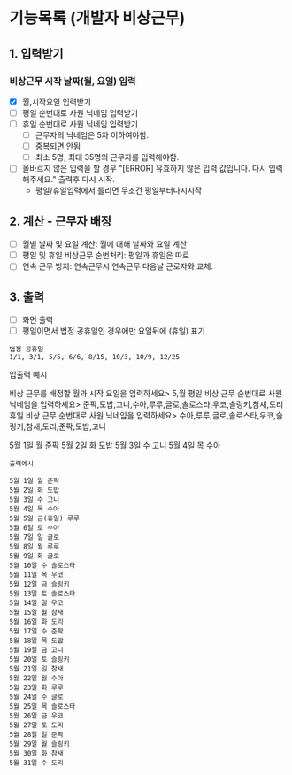 # 기능목록 (개발자 비상근무)

## 1. 입력받기

### 비상근무 시작 날짜(월, 요일) 입력

- [x] 월,시작요일 입력받기
- [ ] 평일 순번대로 사원 닉네임 입력받기
- [ ] 휴일 순번대로 사원 닉네임 입력받기
  - [ ] 근무자의 닉네임은 5자 이하여야함.
  - [ ] 중복되면 안됨
  - [ ] 최소 5명, 최대 35명의 근무자를 입력해야함.
- [ ] 올바르지 않은 입력을 할 경우 "[ERROR] 유효하지 않은 입력 값입니다. 다시 입력해주세요." 출력후 다시 시작.
  - 평일/휴일입력에서 틀리면 무조건 평일부터다시시작

## 2. 계산 - 근무자 배정

- [ ] 월별 날짜 및 요일 계산: 월에 대해 날짜와 요일 계산
- [ ] 평일 및 휴일 비상근무 순번처리: 평일과 휴일은 따로
- [ ] 연속 근무 방지: 연속근무시 연속근무 다음날 근로자와 교체.

## 3. 출력

- [ ] 화면 출력
- [ ] 평일이면서 법정 공휴일인 경우에만 요일뒤에 (휴일) 표기

```
법정 공휴일
1/1, 3/1, 5/5, 6/6, 8/15, 10/3, 10/9, 12/25
```

입출력 예시

비상 근무를 배정할 월과 시작 요일을 입력하세요> 5,월
평일 비상 근무 순번대로 사원 닉네임을 입력하세요> 준팍,도밥,고니,수아,루루,글로,솔로스타,우코,슬링키,참새,도리
휴일 비상 근무 순번대로 사원 닉네임을 입력하세요> 수아,루루,글로,솔로스타,우코,슬링키,참새,도리,준팍,도밥,고니

5월 1일 월 준팍
5월 2일 화 도밥
5월 3일 수 고니
5월 4일 목 수아

```
출력예시

5월 1일 월 준팍
5월 2일 화 도밥
5월 3일 수 고니
5월 4일 목 수아
5월 5일 금(휴일) 루루
5월 6일 토 수아
5월 7일 일 글로
5월 8일 월 루루
5월 9일 화 글로
5월 10일 수 솔로스타
5월 11일 목 우코
5월 12일 금 슬링키
5월 13일 토 솔로스타
5월 14일 일 우코
5월 15일 월 참새
5월 16일 화 도리
5월 17일 수 준팍
5월 18일 목 도밥
5월 19일 금 고니
5월 20일 토 슬링키
5월 21일 일 참새
5월 22일 월 수아
5월 23일 화 루루
5월 24일 수 글로
5월 25일 목 솔로스타
5월 26일 금 우코
5월 27일 토 도리
5월 28일 일 준팍
5월 29일 월 슬링키
5월 30일 화 참새
5월 31일 수 도리

```

